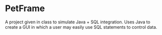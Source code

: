 # PetFrame
A project given in class to simulate Java + SQL integration.  Uses Java to create a GUI in which a user may easily use SQL statements to control data. 
